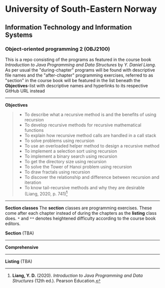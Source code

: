 # University of South-Eastern Norway
## Information Technology and Information Systems
### Object-oriented programming 2 (OBJ2100)

This is a repo consisting of the programs as featured in the course book _Introduction to Java Programming and Data Structures_ by _Y. Daniel Liang_. As per usual the "during-chapter" programs will be found with descriptive file names and the "after-chapter" programming exercises, referred to as "section" in the course book will be featured in the list beneath the __Objectives__-list with descriptive names and hyperlinks to its respective GitHub URL instead

---

__Objectives__
> - To describe what a recursive method is and the benefits of using recursion
> - To develop recursive methods for recursive mathematical functions
> - To explain how recursive method calls are handled in a call stack
> - To solve problems using recursion
> - To use an overloaded helper method to design a recursive method
> - To implement a selection sort using recursion
> - To implement a binary search using recursion
> - To get the directory size using recursion
> - To solve the Tower of Hanoi problem using recursion
> - To draw fractals using recursion
> - To discover the relationship and difference between recursion and iteration
> - To know tail-recursive methods and why they are desirable  
> (Liang, 2020, p. 741)[^1]

---

__Section classes__
The __section__ classes are programming exercises. These come after each chapter instead of during the chapters as the __listing__ class does. `*` and `**` denotes heightened difficulty according to the course book editors.

__Section__
(TBA)

---

__Comprehensive__

---

__Listing__
(TBA)

[^1]: __Liang, Y. D.__ (2020). _Introduction to Java Programming and Data Structures_ (12th ed.). Pearson Education.
